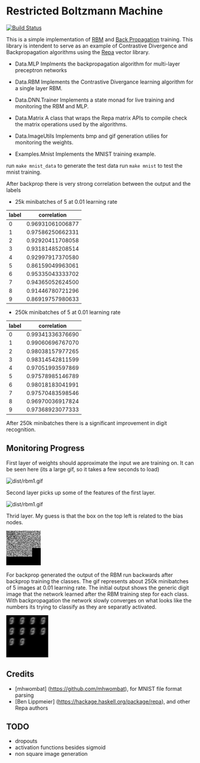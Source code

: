 Restricted Boltzmann Machine
============================

[![Build Status](https://travis-ci.org/aeyakovenko/rbm.svg?branch=master)](https://travis-ci.org/aeyakovenko/rbm)

This is a simple implementation of [RBM](docs/hinton_rbm_guide.pdf?raw=true) and [Back Propagation](docs/rojas-backprop.pdf?raw=true) training.  This library is intendent to serve as an example of Contrastive Divergence and Backpropagation algorithms using the [Repa](https://hackage.haskell.org/package/repa) vector library.

* Data.MLP
Implments the backpropagation algorithm for multi-layer preceptron networks

* Data.RBM
Implements the Contrastive Divergance learning algorithm for a single layer RBM.

* Data.DNN.Trainer
Implements a state monad for live training and monitoring the RBM and MLP.

* Data.Matrix
A class that wraps the Repa matrix APIs to compile check the matrix operations used by the algorithms.

* Data.ImageUtils
Implements bmp and gif generation utilies for monitoring the weights.

* Examples.Mnist
Implements the MNIST training example.

run `make mnist_data` to generate the test data
run `make mnist` to test the mnist training.

After backprop there is very strong correlation between the output and the labels

* 25k minibatches of 5 at 0.01 learning rate

label|      correlation
-----|-----------------
   0 | 0.96931061006877  
   1 | 0.97586250662331  
   2 | 0.92920411708058  
   3 | 0.93181485208514  
   4 | 0.92997917370580  
   5 | 0.86159049963061  
   6 | 0.95335043333702  
   7 | 0.94365052624500  
   8 | 0.91446780721296  
   9 | 0.86919757980633  

* 250k minibatches of 5 at 0.01 learning rate

label|      correlation
-----|-----------------
   0 | 0.99341336376690
   1 | 0.99060696767070
   2 | 0.98038157977265
   3 | 0.98314542811599
   4 | 0.97051993597869
   5 | 0.97578985146789
   6 | 0.98018183041991
   7 | 0.97570483598546
   8 | 0.96970036917824
   9 | 0.97368923077333

After 250k minibatches there is a significant improvement in digit recognition.

Monitoring Progress
-------------------

First layer of weights should approximate the input we are training on.  It can be seen here (its a large gif, so it takes a few seconds to load)

![dist/rbm1.gif](results/rbm1.gif?raw=true)

Second layer picks up some of the features of the first layer.

![dist/rbm1.gif](results/rbm2.gif?raw=true)

Thrid layer. My guess is that the box on the top left is related to the bias nodes.

![dist/rbm1.gif](results/rbm3.gif?raw=true)

For backprop generated the output of the RBM run backwards after backprop training the classes.  The gif represents about 250k minibatches of 5 images at 0.01 learning rate.  The initial output shows the generic digit image that the network learned after the RBM training step for each class.  With backpropagation the network slowly converges on what looks like the numbers its trying to classify as they are separatly activated.

![dist/bp1.gif](results/bp13.gif?raw=true)

Credits
-------
* [mhwombat] (https://github.com/mhwombat), for MNIST file format parsing
* [Ben Lippmeier] (https://hackage.haskell.org/package/repa), and other Repa authors

TODO
----
* dropouts
* activation functions besides sigmoid
* non square image generation
